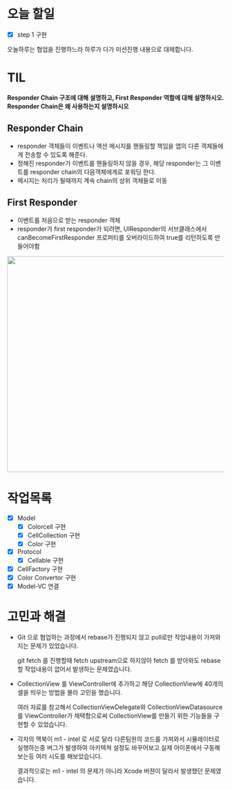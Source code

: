 # 오늘 할일

- [x] step 1 구현



오늘하루는 협업을 진행하느라 하루가 다가 미션진행 내용으로 대체합니다.



# TIL

**Responder Chain 구조에 대해 설명하고, First Responder 역할에 대해 설명하시오. Responder Chain은 왜 사용하는지 설명하시오**

## Responder Chain

- responder 객체들이 이벤트나 액션 메시지를 핸들링할 책임을 앱의 다른 객체들에게 전송할 수 있도록 해준다.
- 정해진 responder가 이벤트를 핸들링하지 않을 경우, 해당 responder는 그 이벤트를 responder chain의 다음객체에게로 포워딩 한다.
- 메시지는 처리가 될때까지 계속 chain의 상위 객체들로 이동

## First Responder

- 이벤트를 처음으로 받는 responder 객체
- responder가 first responder가 되려면, UIResponder의 서브클래스에서 canBecomeFirstResponder 프로퍼티를 오버라이드하여 true를 리턴하도록 만들어야함



<img src="https://user-images.githubusercontent.com/78553659/159305443-f7f09bd6-e46d-442d-be6b-db42f847ff10.png" width="900" height="500">

# 작업목록

- [x] Model
  - [x] Colorcell 구현
  - [x] CellCollection 구현
  - [x] Color 구현

- [x] Protocol
  - [x] Cellable 구현

- [x] CellFactory 구현
- [x] Color Convertor 구현
- [x] Model-VC 연결

# 고민과 해결



- Git 으로 협업하는 과정에서 rebase가 진행되지 않고 pull로만 작업내용이 가져와지는 문제가  있었습니다.

  git fetch 를 진행할때 fetch upstream으로 하지않아 fetch 를 받아와도 rebase 할 작업내용이 없어서 발생하는 문제였습니다.

- CollectionView 를 ViewController에 추가하고 해당 CollectionView에 40개의 셀을 띄우는 방법을 몰라 고민을 했습니다. 

  여러 자료를 참고해서 CollectionViewDelegate와 CollectionViewDatasource를 ViewController가 채택함으로써 CollectionView를 만들기 위한 기능들을 구현할 수 있었습니다.

- 각자의 맥북이 m1 - intel 로 서로 달라 다른팀원의 코드를 가져와서 시뮬레이터로 실행하는중 버그가 발생하여 아키텍쳐 설정도 바꾸어보고 실제 아이폰에서 구동해보는등 여러 시도를 해보았습니다.

  결과적으로는 m1 - intel 의 문제가 아니라 Xcode 버젼이 달라서 발생했던 문제였습니다.



